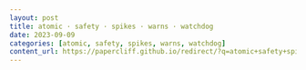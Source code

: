 ```yaml
---
layout: post
title: atomic · safety · spikes · warns · watchdog
date: 2023-09-09
categories: [atomic, safety, spikes, warns, watchdog]
content_url: https://papercliff.github.io/redirect/?q=atomic+safety+spikes+warns+watchdog&tbs=cdr:1,cd_min:9/8/2023,cd_max:9/10/2023
---
```

